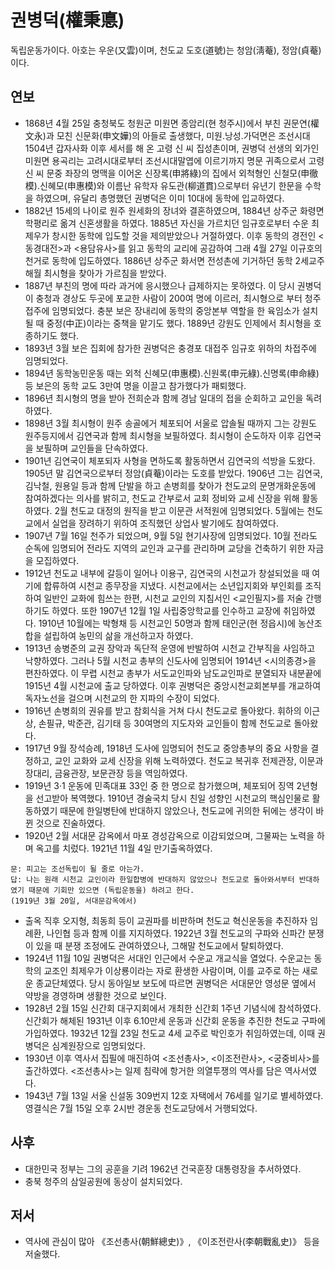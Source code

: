  권병덕(權秉悳)
 =============
 
 독립운동가이다. 아호는 우운(又雲)이며, 천도교 도호(道號)는 청암(淸菴), 정암(貞菴)이다.
 

연보
----
 * 1868년 4월 25일 충청북도 청원군 미원면 종암리(현 청주시)에서 부친 권문연(權文永)과 모친 신문화(申文嬅)의 아들로 출생했다, 미원.낭성.가덕면은 조선시대 1504년 갑자사화 이후 세서를 해 온 고령 신 씨 집성촌이며, 권병덕 선생의 외가인 미원면 용곡리는 고려시대로부터 조선시대말엽에 이르기까지 명문 귀족으로서 고령 신 씨 문중 좌장의 명맥을 이어온 신장록(申將綠)의 집에서 외척형인 신철모(申徹模).신혜모(申惠模)와 이름난 유학자 유도관(柳道貫)으로부터 유년기 한문을 수학을 하였으며, 유달리 총명했던 권병덕은 이미 10대에 동학에 입교하였다.
 * 1882년 15세의 나이로 원주 원세화의 장녀와 결혼하였으며, 1884년 상주군 화령면 학평리로 옮겨 신혼생활을 하였다. 1885년 자신을 가르치던 임규호로부터 수운 최제우가 창시한 동학에 입도할 것을 제의받았으나 거절하였다. 이후 동학의 경전인 <동경대전>과 <용담유사>를 읽고 동학의 교리에 공감하여 그래 4월 27일 이규호의 천거로 동학에 입도하였다. 1886년 상주군 화서면 전성촌에 기거하던 동학 2세교주 해월 최시형을 찾아가 가르침을 받았다.
 * 1887년 부친의 명에 따라 과거에 응시했으나 급제하지는 못하였다. 이 당시 권병덕이 충청과 경상도 두곳에 포교한 사람이 200여 명에 이르러, 최시형으로 부터 청주 접주에 임명되었다. 충분 보은 장내리에 동학의 중앙본부 역할을 한 육임소가 설치될 때 중정(中正)이라는 중책을 맡기도 했다. 1889년 강원도 인제에서 최시형을 호종하기도 했다.
 * 1893년 3월 보은 집회에 참가한 권병덕은 충경포 대접주 임규호 위하의 차접주에 임명되었다.
 * 1894년 동학농민운동 때는 외척 신혜모(申惠模).신원록(申元綠).신명록(申命綠)등 보은의 동학 교도 3만여 명을 이끌고 참가했다가 패퇴했다.
 * 1896년 최시형의 명을 받아 전희순과 함께 경남 일대의 접을 순회하고 교인을 독려하였다.
 * 1898년 3월 최시형이 원주 송골에거 체포되어 서울로 압솔될 때까지 그는 강원도 원주등지에서 김연국과 함께 최시형을 보필하였다. 최시형이 순도하자 이후 김연국을 보필하며 교인들을 단속하였다.
 * 1901년 김연국이 체포되자 사형을 면하도록 활동하면서 김연국의 석방을 도왔다. 1905년 말 김연국으로부터 정암(貞菴)이라는 도호를 받았다. 1906년 그는 김연국, 김낙철, 원용일 등과 함께 단발을 하고 손병희를 찾아가 천도교의 문명개화운동에 참여하겠다는 의사를 밝히고, 천도교 간부로서 교회 정비와 교세 신장을 위해 활동하였다. 2월 천도교 대정의 원직을 받고 이문관 서적원에 임명되었다. 5월에는 천도교에서 실업을 장려하기 위하여 조직했던 상업사 발기에도 참여하였다.
 * 1907년 7월 16일 천주가 되었으며, 9월 5일 현기사장에 임명되었다. 10월 전라도 순독에 임명되어 전라도 지역의 교인과 교구를 관리하며 교당을 건축하기 위한 자금을 모집하였다.
 * 1912년 천도교 내부에 갈등이 일어나 이용구, 김연국의 시천교가 창설되었을 때 여기에 합류하여 시천교 종무장을 지냈다. 시천교에서는 소년입지회와 부인회를 조직하여 일반인 교화에 힘쓰는 한편, 시천교 교인의 지침서인 <교인필지>를 저술 간행하기도 하였다. 또한 1907년 12월 1일 사립중앙학교를 인수하고 교장에 취임하였다. 1910년 10월에는 박형채 등 시천교인 50명과 함께 태인군(현 정읍시)에 농산조합을 설립하여 농민의 삶을 개선하고자 하였다.
 * 1913년 송병준의 교권 장악과 독단적 운영에 반발하여 시천교 간부직을 사임하고 낙향하였다. 그러나 5월 시천교 총부의 신도사에 임명되어 1914년 <시의종경>을 편찬하였다. 이 무렵 시천교 총부가 서도교인파와 남도교인파로 분열되자 내분끝에 1915년 4월 시천교에 출교 당하였다. 이후 권병덕은 중앙시천교회본부를 개교하여 독자노선을 걸으며 시천교의 한 지파의 수장이 되었다.
 * 1916년 손병희의 권유를 받고 참회식을 거쳐 다시 천도교로 돌아왔다. 휘하의 이근상, 손필규, 박준관, 김기태 등 30여명의 지도자와 교인들이 함께 천도교로 돌아왔다.
 * 1917년 9월 장석승례, 1918년 도사에 임명되어 천도교 중앙총부의 중요 사항을 결정하고, 교인 교화와 교세 신장을 위해 노력하였다. 천도교 복귀후 전제관장, 이문과장대리, 금융관장, 보문관장 등을 역임하였다.
 * 1919년 3·1 운동에 민족대표 33인 중 한 명으로 참가했으며, 체포되어 징역 2년형을 선고받아 복역했다. 1910년 경술국치 당시 친일 성향인 시천교의 핵심인물로 활동하였기 때문에 한일병탄에 반대하지 않았으나, 천도교에 귀의한 뒤에는 생각이 바뀐 것으로 진술하였다.
 * 1920년 2월 서대문 감옥에서 마포 경성감옥으로 이감되었으며, 그물짜는 노력을 하며 옥고를 치렀다. 1921년 11월 4일 만기출옥하였다.

```
문: 피고는 조선독립이 될 줄로 아는가.
답: 나는 원래 시천교 교인이라 한일합병에 반대하지 않았으나 천도교로 돌아와서부터 반대하였기 때문에 기회만 있으면 (독립운동을) 하려고 한다.
(1919년 3월 20일, 서대문감옥에서)
```

 * 출옥 직후 오지형, 최동희 등이 교권파를 비판하며 천도교 혁신운동을 추진하자 임례환, 나인협 등과 함께 이를 지지하였다. 1922년 3월 천도교의 구파와 신파간 분쟁이 있을 때 분쟁 조정에도 관여하였으나, 그해말 천도교에서 탈퇴하였다.
 * 1924년 11월 10일 권병덕은 서대인 인근에서 수운교 개교식을 열었다. 수운교는 동학의 교조인 최제우가 이상룡이라는 자로 환생한 사람이며, 이를 교주로 하는 새로운 종교단체였다. 당시 동아일보 보도에 따르면 권병덕은 서대문안 영성문 옆에서 약방을 경영하며 생활한 것으로 보인다.
 * 1928년 2월 15일 신간회 대구지회에서 개최한 신간회 1주년 기념식에 참석하였다. 신간회가 해체된 1931년 이후 6.10만세 운동과 신간회 운동을 추진한 천도교 구파에 가입하였다. 1932년 12월 23일 천도교 4세 교주로 박인호가 취임하였는데, 이때 권병덕은 심계원장으로 임명되었다.
 * 1930년 이후 역사서 집필에 매진하여 <조선총사>, <이조전란사>, <궁중비사>를 출간하였다. <조선총사>는 일제 침략에 항거한 의열투쟁의 역사를 담은 역사서였다.
 * 1943년 7월 13일 서울 신설동 309번지 12호 자택에서 76세를 일기로 별세하였다. 영결식은 7월 15일 오후 2시반 경운동 천도교당에서 거행되었다.


사후
----
 * 대한민국 정부는 그의 공훈을 기려 1962년 건국훈장 대통령장을 추서하였다.
 * 충북 청주의 삼일공원에 동상이 설치되었다.

저서
----
 * 역사에 관심이 많아 《조선총사(朝鮮總史)》, 《이조전란사(李朝戰亂史)》 등을 저술했다.

